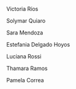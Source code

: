 Victoria Ríos

Solymar Quiaro

Sara Mendoza

Estefania Delgado Hoyos

Luciana Rossi

Thamara Ramos 

Pamela Correa